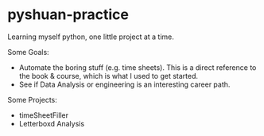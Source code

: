 # pyshuan-practice
Learning myself python, one little project at a time.

Some Goals:
- Automate the boring stuff (e.g. time sheets). This is a direct reference to the book & course, which is what I used to get started.
- See if Data Analysis or engineering is an interesting career path.

Some Projects:
- timeSheetFiller
- Letterboxd Analysis
